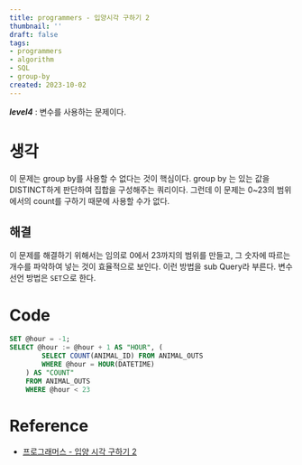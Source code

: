 ```yaml
---
title: programmers - 입양시각 구하기 2
thumbnail: ''
draft: false
tags:
- programmers
- algorithm
- SQL
- group-by
created: 2023-10-02
---
```


***level4*** : 변수를 사용하는 문제이다.

# 생각

이 문제는 group by를 사용할 수 없다는 것이 핵심이다. group by 는 있는 값을 DISTINCT하게 판단하여 집합을 구성해주는 쿼리이다. 그런데 이 문제는 0~23의 범위에서의 count를 구하기 때문에 사용할 수가 없다.

## 해결

이 문제를 해결하기 위해서는 임의로 0에서 23까지의 범위를 만들고, 그 숫자에 따르는 개수를 파악하여 넣는 것이 효율적으로 보인다. 이런 방법을 sub Query라 부른다. 변수 선언 방법은 `SET`으로 한다.

# Code

````sql
SET @hour = -1;
SELECT @hour := @hour + 1 AS "HOUR", (
        SELECT COUNT(ANIMAL_ID) FROM ANIMAL_OUTS
        WHERE @hour = HOUR(DATETIME)
    ) AS "COUNT"
    FROM ANIMAL_OUTS
    WHERE @hour < 23
````

# Reference

* [프로그래머스 - 입양 시각 구하기 2](https://programmers.co.kr/learn/courses/30/lessons/59413)
